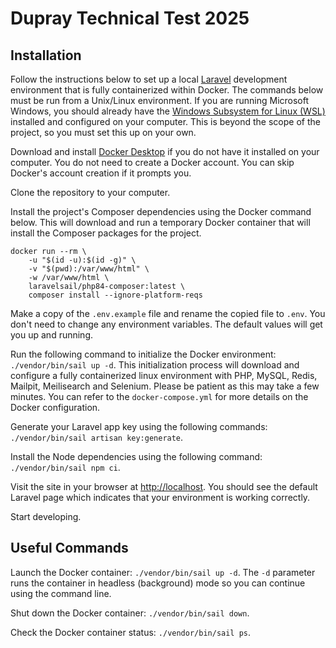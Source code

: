 # Dupray Technical Test 2025

## Installation

Follow the instructions below to set up a local [Laravel](https://laravel.com) development environment that is fully containerized within Docker. The commands below must be run from a Unix/Linux environment. If you are running Microsoft Windows, you should already have the [Windows Subsystem for Linux (WSL)](https://learn.microsoft.com/en-us/windows/wsl/install) installed and configured on your computer. This is beyond the scope of the project, so you must set this up on your own.

Download and install [Docker Desktop](https://www.docker.com/products/docker-desktop) if you do not have it installed on your computer. You do not need to create a Docker account. You can skip Docker's account creation if it prompts you.

Clone the repository to your computer.

Install the project's Composer dependencies using the Docker command below. This will download and run a temporary Docker container that will install the Composer packages for the project.

```
docker run --rm \
    -u "$(id -u):$(id -g)" \
    -v "$(pwd):/var/www/html" \
    -w /var/www/html \
    laravelsail/php84-composer:latest \
    composer install --ignore-platform-reqs
```

Make a copy of the `.env.example` file and rename the copied file to `.env`. You don't need to change any environment variables. The default values will get you up and running.

Run the following command to initialize the Docker environment: `./vendor/bin/sail up -d`. This initialization process will download and configure a fully containerized linux environment with PHP, MySQL, Redis, Mailpit, Meilisearch and Selenium. Please be patient as this may take a few minutes. You can refer to the `docker-compose.yml` for more details on the Docker configuration.

Generate your Laravel app key using the following commands: `./vendor/bin/sail artisan key:generate`.

Install the Node dependencies using the following command: `./vendor/bin/sail npm ci`.

Visit the site in your browser at [http://localhost](http://localhost). You should see the default Laravel page which indicates that your environment is working correctly.

Start developing.

## Useful Commands

Launch the Docker container: `./vendor/bin/sail up -d`. The `-d` parameter runs the container in headless (background) mode so you can continue using the command line.

Shut down the Docker container: `./vendor/bin/sail down`.

Check the Docker container status: `./vendor/bin/sail ps`.

